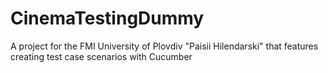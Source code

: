 # CinemaTestingDummy
A project for the FMI University of Plovdiv "Paisii Hilendarski" that features creating test case scenarios with Cucumber
